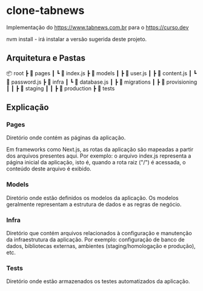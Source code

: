 # clone-tabnews

Implementação do https://www.tabnews.com.br para o https://curso.dev

nvm install - irá instalar a versão sugerida deste projeto.

## Arquitetura e Pastas

📦 root
┣ 📂 pages
┃ ┗ 📜 index.js
┣ 📂 models
┃ ┣ 📜 user.js
┃ ┣ 📜 content.js
┃ ┗ 📜 password.js
┣ 📂 infra
┃ ┗ 📜 database.js
┃ ┣ 📂 migrations
┃ ┣ 📂 provisioning
┃ ┃ ┣ 📂 staging
┃ ┃ ┣ 📂 production
┣ 📂 tests

## Explicação

### Pages

Diretório onde contém as páginas da aplicação.

Em frameworks como Next.js, as rotas da aplicação são mapeadas a partir dos arquivos presentes aqui. Por exemplo: o arquivo index.js representa a página inicial da aplicação, isto é, quando a rota raiz ("/") é acessada, o conteúdo deste arquivo é exibido.

### Models

Diretório onde estão definidos os modelos da aplicação. Os modelos geralmente representam a estrutura de dados e as regras de negócio.

### Infra

Diretório que contém arquivos relacionados à configuração e manutenção da infraestrutura da aplicação. Por exemplo: configuração de banco de dados, bibliotecas externas, ambientes (staging/homologação e produção), etc.

### Tests

Diretório onde estão armazenados os testes automatizados da aplicação.
